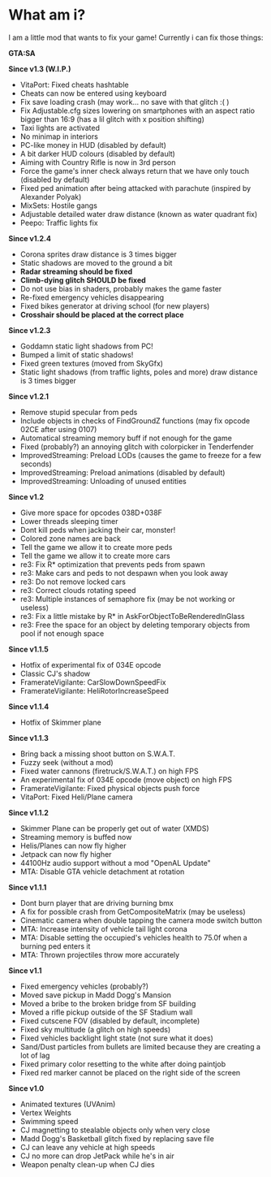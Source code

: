# What am i?
 I am a little mod that wants to fix your game!
 Currently i can fix those things:
 
 **GTA:SA**

 **Since v1.3 (W.I.P.)**
 - VitaPort: Fixed cheats hashtable
 - Cheats can now be entered using keyboard
 - Fix save loading crash (may work... no save with that glitch :( )
 - Fix Adjustable.cfg sizes lowering on smartphones with an aspect ratio bigger than 16:9 (has a lil glitch with x position shifting)
 - Taxi lights are activated
 - No minimap in interiors
 - PC-like money in HUD (disabled by default)
 - A bit darker HUD colours (disabled by default)
 - Aiming with Country Rifle is now in 3rd person
 - Force the game's inner check always return that we have only touch (disabled by default)
 - Fixed ped animation after being attacked with parachute (inspired by Alexander Polyak)
 - MixSets: Hostile gangs
 - Adjustable detailed water draw distance (known as water quadrant fix)
 - Peepo: Traffic lights fix
 
 **Since v1.2.4**
 - Corona sprites draw distance is 3 times bigger
 - Static shadows are moved to the ground a bit
 - **Radar streaming should be fixed**
 - **Climb-dying glitch SHOULD be fixed**
 - Do not use bias in shaders, probably makes the game faster
 - Re-fixed emergency vehicles disappearing
 - Fixed bikes generator at driving school (for new players)
 - **Crosshair should be placed at the correct place**
 
 **Since v1.2.3**
 - Goddamn static light shadows from PC!
 - Bumped a limit of static shadows!
 - Fixed green textures (moved from SkyGfx)
 - Static light shadows (from traffic lights, poles and more) draw distance is 3 times bigger
 
 **Since v1.2.1**
 - Remove stupid specular from peds
 - Include objects in checks of FindGroundZ functions (may fix opcode 02CE after using 0107)
 - Automatical streaming memory buff if not enough for the game
 - Fixed (probably?) an annoying glitch with colorpicker in Tenderfender
 - ImprovedStreaming: Preload LODs (causes the game to freeze for a few seconds)
 - ImprovedStreaming: Preload animations (disabled by default)
 - ImprovedStreaming: Unloading of unused entities
 
 **Since v1.2**
 - Give more space for opcodes 038D+038F
 - Lower threads sleeping timer
 - Dont kill peds when jacking their car, monster!
 - Colored zone names are back
 - Tell the game we allow it to create more peds
 - Tell the game we allow it to create more cars
 - re3: Fix R\* optimization that prevents peds from spawn
 - re3: Make cars and peds to not despawn when you look away
 - re3: Do not remove locked cars
 - re3: Correct clouds rotating speed
 - re3: Multiple instances of semaphore fix (may be not working or useless)
 - re3: Fix a little mistake by R\* in AskForObjectToBeRenderedInGlass
 - re3: Free the space for an object by deleting temporary objects from pool if not enough space
 
 **Since v1.1.5**
 - Hotfix of experimental fix of 034E opcode
 - Classic CJ's shadow
 - FramerateVigilante: CarSlowDownSpeedFix
 - FramerateVigilante: HeliRotorIncreaseSpeed
 
 **Since v1.1.4**
 - Hotfix of Skimmer plane
 
 **Since v1.1.3**
 - Bring back a missing shoot button on S.W.A.T.
 - Fuzzy seek (without a mod)
 - Fixed water cannons (firetruck/S.W.A.T.) on high FPS
 - An experimental fix of 034E opcode (move object) on high FPS
 - FramerateVigilante: Fixed physical objects push force
 - VitaPort: Fixed Heli/Plane camera
 
 **Since v1.1.2**
 - Skimmer Plane can be properly get out of water (XMDS)
 - Streaming memory is buffed now
 - Helis/Planes can now fly higher
 - Jetpack can now fly higher
 - 44100Hz audio support without a mod "OpenAL Update"
 - MTA: Disable GTA vehicle detachment at rotation
 
 **Since v1.1.1**
 - Dont burn player that are driving burning bmx
 - A fix for possible crash from GetCompositeMatrix (may be useless)
 - Cinematic camera when double tapping the camera mode switch button
 - MTA: Increase intensity of vehicle tail light corona
 - MTA: Disable setting the occupied's vehicles health to 75.0f when a burning ped enters it
 - MTA: Thrown projectiles throw more accurately
 
 **Since v1.1**
 - Fixed emergency vehicles (probably?)
 - Moved save pickup in Madd Dogg's Mansion
 - Moved a bribe to the broken bridge from SF building
 - Moved a rifle pickup outside of the SF Stadium wall
 - Fixed cutscene FOV (disabled by default, incomplete)
 - Fixed sky multitude (a glitch on high speeds)
 - Fixed vehicles backlight light state (not sure what it does)
 - Sand/Dust particles from bullets are limited because they are creating a lot of lag
 - Fixed primary color resetting to the white after doing paintjob
 - Fixed red marker cannot be placed on the right side of the screen
 
 **Since v1.0**
 - Animated textures (UVAnim)
 - Vertex Weights
 - Swimming speed
 - CJ magnetting to stealable objects only when very close
 - Madd Dogg's Basketball glitch fixed by replacing save file
 - CJ can leave any vehicle at high speeds
 - CJ no more can drop JetPack while he's in air
 - Weapon penalty clean-up when CJ dies